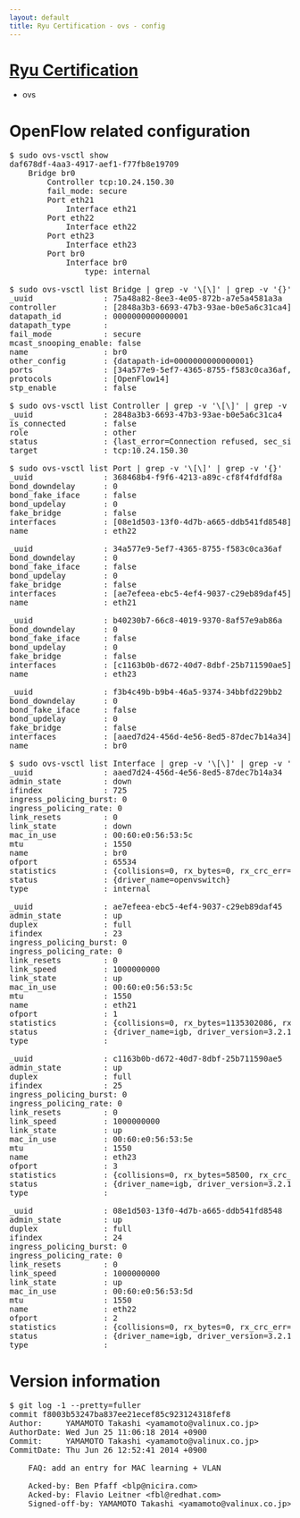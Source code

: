 ```yaml
---
layout: default
title: Ryu Certification - ovs - config
---
```

# [Ryu Certification](http://osrg.github.io/ryu/certification.html)
* ovs 

# OpenFlow related configuration
<pre>
$ sudo ovs-vsctl show
daf678df-4aa3-4917-aef1-f77fb8e19709
    Bridge br0
        Controller tcp:10.24.150.30
        fail_mode: secure
        Port eth21
            Interface eth21
        Port eth22
            Interface eth22
        Port eth23
            Interface eth23
        Port br0
            Interface br0
                type: internal

$ sudo ovs-vsctl list Bridge | grep -v '\[\]' | grep -v '{}'
_uuid               : 75a48a82-8ee3-4e05-872b-a7e5a4581a3a
controller          : [2848a3b3-6693-47b3-93ae-b0e5a6c31ca4]
datapath_id         : 0000000000000001
datapath_type       : 
fail_mode           : secure
mcast_snooping_enable: false
name                : br0
other_config        : {datapath-id=0000000000000001}
ports               : [34a577e9-5ef7-4365-8755-f583c0ca36af, 368468b4-f9f6-4213-a89c-cf8f4fdfdf8a, b40230b7-66c8-4019-9370-8af57e9ab86a, f3b4c49b-b9b4-46a5-9374-34bbfd229bb2]
protocols           : [OpenFlow14]
stp_enable          : false

$ sudo ovs-vsctl list Controller | grep -v '\[\]' | grep -v '{}'
_uuid               : 2848a3b3-6693-47b3-93ae-b0e5a6c31ca4
is_connected        : false
role                : other
status              : {last_error=Connection refused, sec_since_connect=646, sec_since_disconnect=1, state=BACKOFF}
target              : tcp:10.24.150.30

$ sudo ovs-vsctl list Port | grep -v '\[\]' | grep -v '{}'
_uuid               : 368468b4-f9f6-4213-a89c-cf8f4fdfdf8a
bond_downdelay      : 0
bond_fake_iface     : false
bond_updelay        : 0
fake_bridge         : false
interfaces          : [08e1d503-13f0-4d7b-a665-ddb541fd8548]
name                : eth22

_uuid               : 34a577e9-5ef7-4365-8755-f583c0ca36af
bond_downdelay      : 0
bond_fake_iface     : false
bond_updelay        : 0
fake_bridge         : false
interfaces          : [ae7efeea-ebc5-4ef4-9037-c29eb89daf45]
name                : eth21

_uuid               : b40230b7-66c8-4019-9370-8af57e9ab86a
bond_downdelay      : 0
bond_fake_iface     : false
bond_updelay        : 0
fake_bridge         : false
interfaces          : [c1163b0b-d672-40d7-8dbf-25b711590ae5]
name                : eth23

_uuid               : f3b4c49b-b9b4-46a5-9374-34bbfd229bb2
bond_downdelay      : 0
bond_fake_iface     : false
bond_updelay        : 0
fake_bridge         : false
interfaces          : [aaed7d24-456d-4e56-8ed5-87dec7b14a34]
name                : br0

$ sudo ovs-vsctl list Interface | grep -v '\[\]' | grep -v '{}'
_uuid               : aaed7d24-456d-4e56-8ed5-87dec7b14a34
admin_state         : down
ifindex             : 725
ingress_policing_burst: 0
ingress_policing_rate: 0
link_resets         : 0
link_state          : down
mac_in_use          : 00:60:e0:56:53:5c
mtu                 : 1550
name                : br0
ofport              : 65534
statistics          : {collisions=0, rx_bytes=0, rx_crc_err=0, rx_dropped=0, rx_errors=0, rx_frame_err=0, rx_over_err=0, rx_packets=0, tx_bytes=0, tx_dropped=0, tx_errors=0, tx_packets=0}
status              : {driver_name=openvswitch}
type                : internal

_uuid               : ae7efeea-ebc5-4ef4-9037-c29eb89daf45
admin_state         : up
duplex              : full
ifindex             : 23
ingress_policing_burst: 0
ingress_policing_rate: 0
link_resets         : 0
link_speed          : 1000000000
link_state          : up
mac_in_use          : 00:60:e0:56:53:5c
mtu                 : 1550
name                : eth21
ofport              : 1
statistics          : {collisions=0, rx_bytes=1135302086, rx_crc_err=0, rx_dropped=0, rx_errors=0, rx_frame_err=0, rx_over_err=0, rx_packets=92526829, tx_bytes=0, tx_dropped=0, tx_errors=0, tx_packets=0}
status              : {driver_name=igb, driver_version=3.2.10-k, firmware_version=2.10-9}
type                : 

_uuid               : c1163b0b-d672-40d7-8dbf-25b711590ae5
admin_state         : up
duplex              : full
ifindex             : 25
ingress_policing_burst: 0
ingress_policing_rate: 0
link_resets         : 0
link_speed          : 1000000000
link_state          : up
mac_in_use          : 00:60:e0:56:53:5e
mtu                 : 1550
name                : eth23
ofport              : 3
statistics          : {collisions=0, rx_bytes=58500, rx_crc_err=0, rx_dropped=0, rx_errors=0, rx_frame_err=0, rx_over_err=0, rx_packets=39, tx_bytes=3156293784, tx_dropped=0, tx_errors=0, tx_packets=13558126}
status              : {driver_name=igb, driver_version=3.2.10-k, firmware_version=2.10-9}
type                : 

_uuid               : 08e1d503-13f0-4d7b-a665-ddb541fd8548
admin_state         : up
duplex              : full
ifindex             : 24
ingress_policing_burst: 0
ingress_policing_rate: 0
link_resets         : 0
link_speed          : 1000000000
link_state          : up
mac_in_use          : 00:60:e0:56:53:5d
mtu                 : 1550
name                : eth22
ofport              : 2
statistics          : {collisions=0, rx_bytes=0, rx_crc_err=0, rx_dropped=0, rx_errors=0, rx_frame_err=0, rx_over_err=0, rx_packets=0, tx_bytes=2930795612, tx_dropped=0, tx_errors=0, tx_packets=36369121}
status              : {driver_name=igb, driver_version=3.2.10-k, firmware_version=2.10-9}
type                : 
</pre>

# Version information
<pre>
$ git log -1 --pretty=fuller
commit f8003b53247ba837ee21ecef85c923124318fef8
Author:     YAMAMOTO Takashi &lt;yamamoto@valinux.co.jp&gt;
AuthorDate: Wed Jun 25 11:06:18 2014 +0900
Commit:     YAMAMOTO Takashi &lt;yamamoto@valinux.co.jp&gt;
CommitDate: Thu Jun 26 12:52:41 2014 +0900

    FAQ: add an entry for MAC learning + VLAN
    
    Acked-by: Ben Pfaff &lt;blp@nicira.com&gt;
    Acked-by: Flavio Leitner &lt;fbl@redhat.com&gt;
    Signed-off-by: YAMAMOTO Takashi &lt;yamamoto@valinux.co.jp&gt;
</pre>
